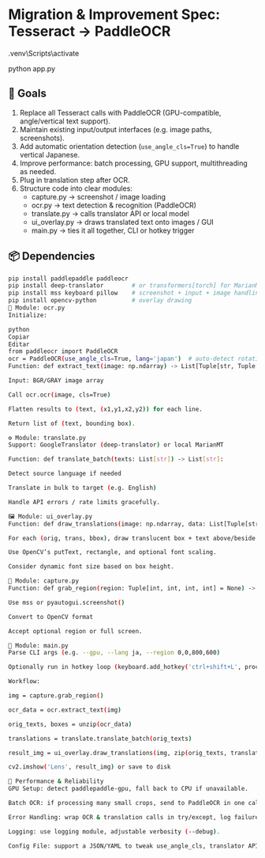 # Migration & Improvement Spec: Tesseract → PaddleOCR

.venv\Scripts\activate

python app.py



## 🎯 Goals
1. Replace all Tesseract calls with PaddleOCR (GPU-compatible, angle/vertical text support).  
2. Maintain existing input/output interfaces (e.g. image paths, screenshots).  
3. Add automatic orientation detection (`use_angle_cls=True`) to handle vertical Japanese.  
4. Improve performance: batch processing, GPU support, multithreading as needed.  
5. Plug in translation step after OCR.  
6. Structure code into clear modules:  
   - capture.py    → screenshot / image loading  
   - ocr.py        → text detection & recognition (PaddleOCR)  
   - translate.py  → calls translator API or local model  
   - ui_overlay.py → draws translated text onto images / GUI  
   - main.py       → ties it all together, CLI or hotkey trigger  

## 📦 Dependencies
```bash
pip install paddlepaddle paddleocr
pip install deep-translator        # or transformers[torch] for MarianMT
pip install mss keyboard pillow    # screenshot + input + image handling
pip install opencv-python          # overlay drawing
🧩 Module: ocr.py
Initialize:

python
Copiar
Editar
from paddleocr import PaddleOCR
ocr = PaddleOCR(use_angle_cls=True, lang='japan')  # auto-detect rotation/vertical
Function: def extract_text(image: np.ndarray) -> List[Tuple[str, Tuple[int,int,int,int]]]:

Input: BGR/GRAY image array

Call ocr.ocr(image, cls=True)

Flatten results to (text, (x1,y1,x2,y2)) for each line.

Return list of (text, bounding box).

⚙️ Module: translate.py
Support: GoogleTranslator (deep-translator) or local MarianMT

Function: def translate_batch(texts: List[str]) -> List[str]:

Detect source language if needed

Translate in bulk to target (e.g. English)

Handle API errors / rate limits gracefully.

🖼 Module: ui_overlay.py
Function: def draw_translations(image: np.ndarray, data: List[Tuple[str, str, bbox]]):

For each (orig, trans, bbox), draw translucent box + text above/beside

Use OpenCV’s putText, rectangle, and optional font scaling.

Consider dynamic font size based on box height.

📸 Module: capture.py
Function: def grab_region(region: Tuple[int, int, int, int] = None) -> np.ndarray:

Use mss or pyautogui.screenshot()

Convert to OpenCV format

Accept optional region or full screen.

🚀 Module: main.py
Parse CLI args (e.g. --gpu, --lang ja, --region 0,0,800,600)

Optionally run in hotkey loop (keyboard.add_hotkey('ctrl+shift+L', process_screen))

Workflow:

img = capture.grab_region()

ocr_data = ocr.extract_text(img)

orig_texts, boxes = unzip(ocr_data)

translations = translate.translate_batch(orig_texts)

result_img = ui_overlay.draw_translations(img, zip(orig_texts, translations, boxes))

cv2.imshow('Lens', result_img) or save to disk

🔧 Performance & Reliability
GPU Setup: detect paddlepaddle-gpu, fall back to CPU if unavailable.

Batch OCR: if processing many small crops, send to PaddleOCR in one call.

Error Handling: wrap OCR & translation calls in try/except, log failures.

Logging: use logging module, adjustable verbosity (--debug).

Config File: support a JSON/YAML to tweak use_angle_cls, translator API keys, font settings.